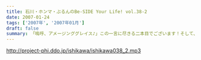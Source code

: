 ```yaml
---
title: 石川・ホンマ・ぶるんのBe-SIDE Your Life! vol.38-2
date: 2007-01-24
tags: ['2007年', '2007年01月']
draft: false
summary: 「嗚呼、アメージンググレイス♪」この一言に尽きる二本目でございます！そして、とうとう、一本目はスタジオに来なかった、ぶるんぶるん平田・・・。「夕方に寝坊」という社会通念的にはありえない事態にも動じずに粛々と収録は決行されたのでした。（ぶるん氏は、途中参加してきますのでぶるんファン？はそこからが必聴です。）NAMAE
---
```


http://project-phi.ddo.jp/ishikawa/ishikawa038_2.mp3
